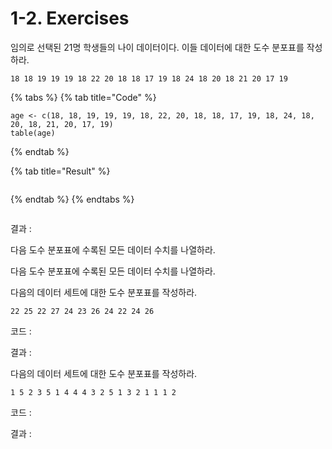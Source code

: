 # 1-2. Exercises

임의로 선택된 21명 학생들의 나이 데이터이다. 이들 데이터에 대한 도수 분포표를 작성하라.

```text
18 18 19 19 19 18 22 20 18 18 17 19 18 24 18 20 18 21 20 17 19
```

{% tabs %}
{% tab title="Code" %}
```text
age <- c(18, 18, 19, 19, 19, 18, 22, 20, 18, 18, 17, 19, 18, 24, 18, 20, 18, 21, 20, 17, 19)
table(age)
```
{% endtab %}

{% tab title="Result" %}


```text

```
{% endtab %}
{% endtabs %}

```text

```

결과 :

다음 도수 분포표에 수록된 모든 데이터 수치를 나열하라.

다음 도수 분포표에 수록된 모든 데이터 수치를 나열하라.

다음의 데이터 세트에 대한 도수 분포표를 작성하라.

```text
22 25 22 27 24 23 26 24 22 24 26
```

코드 :

결과 :

다음의 데이터 세트에 대한 도수 분포표를 작성하라.

```text
1 5 2 3 5 1 4 4 4 3 2 5 1 3 2 1 1 1 2
```

코드 :

결과 :

